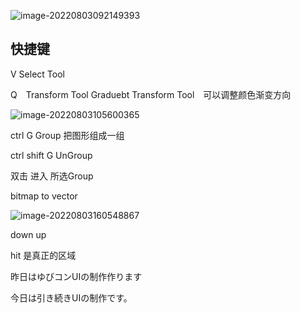 ![image-20220803092149393](https://vip2.loli.io/2022/08/03/wdHjUA9ZemOYIQb.png)

## 快捷键

V Select Tool

Q　Transform Tool    Graduebt Transform Tool　可以调整颜色渐变方向

![image-20220803105600365](https://vip2.loli.io/2022/08/03/jmdEMIkBewLrhZ8.png)

ctrl G  Group 把图形组成一组

ctrl shift G UnGroup

双击 进入 所选Group

bitmap to vector

![image-20220803160548867](https://vip2.loli.io/2022/08/03/MdWFB2w9nkLoSzC.png)

down up 

hit 是真正的区域



昨日はゆびコンUIの制作作ります

今日は引き続きUIの制作です。